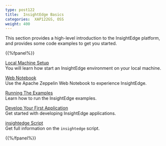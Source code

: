 ```yaml
---
type: post122
title:  InsightEdge Basics
categories:  XAP122GS, OSS
weight: 400
---
```


This section provides a high-level introduction to the InsightEdge platform, and provides some code examples to get you started. 

{{%fpanel%}}

[Local Machine Setup](insightedge-local-setup.html)<br>
You will learn how start an InsightEdge environment on your local machine.

[Web Notebook](insightedge-zeppelin.html)<br>
Use the Apache Zeppelin Web Notebook to experience InsightEdge.

[Running The Examples](insightedge-examples.html)<br>
Learn how to run the InsightEdge examples.
 
[Develop Your First Application](insightedge-examples.html)<br>
Get started with developing InsightEdge applications.

[insightedge Script](insightedge-examples.html)<br>
Get full information on the `insightedge` script.

{{%/fpanel%}}

